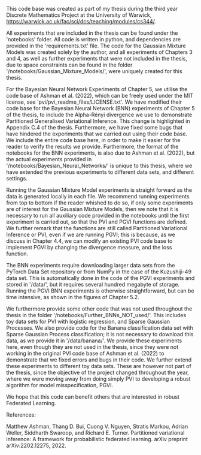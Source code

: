 This code base was created as part of my thesis during the third year Discrete Mathematics Project at the University of Warwick, https://warwick.ac.uk/fac/sci/dcs/teaching/modules/cs344/. 

All experiments that are included in the thesis can be found under the 'notebooks' folder. All code is written in python, and dependencies are provided in the 'requirements.txt' file. The code for the Gaussian Mixture Models was created solely by the author, and all experiments of Chapters 3 and 4, as well as further experiments that were not included in the thesis, due to space constraints can be found in the folder '/notebooks/Gaussian_Mixture_Models/', were uniquely created for this thesis. 

For the Bayesian Neural Network Experiments of Chapter 5, we utilise the code base of Ashman et al. (2022), which can be freely used under the MIT license, see 'pvi/pvi_readme_files/LICENSE.txt'. We have modified their code base for the Bayesian Neural Network (BNN) experiments of Chapter 5 of the thesis, to include the Alpha-Rényi divergence we use to demonstrate Partitioned Generalised Variational Inference. This change is highlighted in Appendix C.4 of the thesis. Furthermore, we have fixed some bugs that have hindered the experiments that we carried out using their code base. We include the entire code base here, in order to make it easier for the reader to verify the results we provide. Furthermore, the format of the notebooks for the BNN experiments, is also due to Ashman et al. (2022), but the actual experiments provided in '/notebooks/Bayesian_Neural_Networks/' is unique to this thesis, where we have extended the previous experiments to different data sets, and different settings. 

Running the Gaussian Mixture Model experiments is straight forward as the data is generated locally in each file. We recommend running experiments from top to bottom if the reader whished to do so, if only some experiments are of interest for the Gaussian Mixture Models, then we note that it is necessary to run all auxiliary code provided in the notebooks until the first experiment is carried out, so that the PVI and PGVI functions are defined. We further remark that the functions are still called Partitioned Variational Inference or PVI, even if we are running PGVI; this is because, as we discuss in Chapter 4.4, we can modify an existing PVI code base to implement PGVI by changing the divergence measure, and the loss function. 

The BNN experiments require downloading larger data sets from the PyTorch Data Set repository or from NumPy in the case of the Kuzushiji-49 data set. This is automatically done in the code of the PGVI experiments and stored in '/data/', but it requires several hundred megabyte of storage. Running the PGVI BNN experiments is otherwise straightforward, but can be time intensive, as shown in the figures of Chapter 5.2.

We furthermore provide some other code that was not used throughout the thesis in the folder '/notebooks/Further_BNNs_NOT_used/'. This includes toy data sets for PVI with logistic regression, and Sparse Gaussian Processes. We also provide code for the Banana classification data set with Sparse Gaussian Process classification; it is not necessary to download this data, as we provide it in '/data/banana/'. 
We provide these experiments here, even though they are not used in the thesis, since they were not working in the original PVI code base of Ashman et al. (2022) to demonstrate that we fixed errors and bugs in their code. We further extend these experiments to different toy data sets. These are however not part of the thesis, since the objective of the project changed throughout the year, where we were moving away from doing simply PVI to developing a robust algorithm for model misspecification, PGVI.

We hope that this code can benefit others that are interested in robust Federated Learning.

References:

Matthew Ashman, Thang D. Bui, Cuong V. Nguyen, Stratis Markou, Adrian Weller, Siddharth Swaroop, and Richard E. Turner. Partitioned variational inference: A framework for probabilistic federated learning. arXiv preprint arXiv:2202.12275, 2022.
